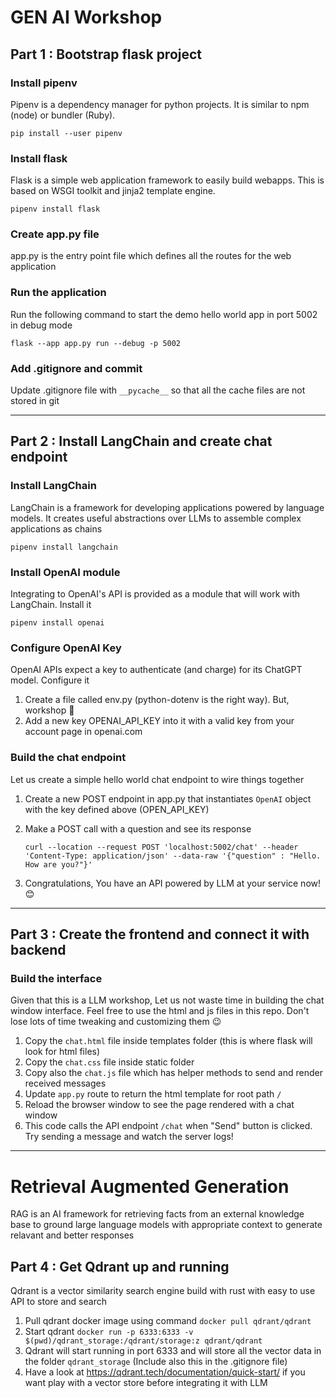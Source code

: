 # GEN AI Workshop

## Part 1 : Bootstrap flask project

### Install pipenv

Pipenv is a dependency manager for python projects. It is similar to npm (node) or bundler (Ruby).

`pip install --user pipenv`

### Install flask

Flask is a simple web application framework to easily build webapps. This is based on WSGI toolkit and jinja2 template engine.

`pipenv install flask`

### Create app.py file

app.py is the entry point file which defines all the routes for the web application

### Run the application

Run the following command to start the demo hello world app in port 5002 in debug mode

`flask --app app.py run --debug -p 5002`

### Add .gitignore and commit

Update .gitignore file with `__pycache__` so that all the cache files are not stored in git

---

## Part 2 : Install LangChain and create chat endpoint

### Install LangChain

LangChain is a framework for developing applications powered by language models. It creates useful abstractions over LLMs to assemble complex applications as chains

`pipenv install langchain`

### Install OpenAI module

Integrating to OpenAI's API is provided as a module that will work with LangChain. Install it

`pipenv install openai`

### Configure OpenAI Key

OpenAI APIs expect a key to authenticate (and charge) for its ChatGPT model. Configure it

1. Create a file called env.py (python-dotenv is the right way). But, workshop 🤷
2. Add a new key OPENAI_API_KEY into it with a valid key from your account page in openai.com

### Build the chat endpoint

Let us create a simple hello world chat endpoint to wire things together

1. Create a new POST endpoint in app.py that instantiates `OpenAI` object with the key defined above (OPEN_API_KEY)
2. Make a POST call with a question and see its response

   `curl --location --request POST 'localhost:5002/chat' --header 'Content-Type: application/json' --data-raw '{"question" : "Hello. How are you?"}'`

3. Congratulations, You have an API powered by LLM at your service now! 😊

---

## Part 3 : Create the frontend and connect it with backend

### Build the interface

Given that this is a LLM workshop, Let us not waste time in building the chat window interface. Feel free to use the html and js files in this repo. Don't lose lots of time tweaking and customizing them 😉

1. Copy the `chat.html` file inside templates folder (this is where flask will look for html files)
2. Copy the `chat.css` file inside static folder
3. Copy also the `chat.js` file which has helper methods to send and render received messages
4. Update `app.py` route to return the html template for root path `/`
5. Reload the browser window to see the page rendered with a chat window
6. This code calls the API endpoint `/chat` when "Send" button is clicked. Try sending a message and watch the server logs!

---

# Retrieval Augmented Generation

RAG is an AI framework for retrieving facts from an external knowledge base to ground large language models with appropriate context to generate relavant and better responses

## Part 4 : Get Qdrant up and running

Qdrant is a vector similarity search engine build with rust with easy to use API to store and search

1. Pull qdrant docker image using command `docker pull qdrant/qdrant`
2. Start qdrant `docker run -p 6333:6333 -v $(pwd)/qdrant_storage:/qdrant/storage:z qdrant/qdrant`
3. Qdrant will start running in port 6333 and will store all the vector data in the folder `qdrant_storage` (Include also this in the .gitignore file)
4. Have a look at https://qdrant.tech/documentation/quick-start/ if you want play with a vector store before integrating it with LLM
